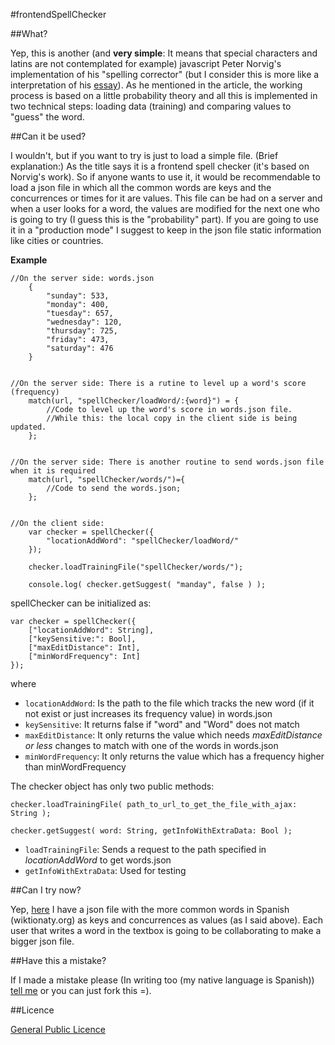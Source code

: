 #frontendSpellChecker

##What?

Yep, this is another (and **very simple**: It means that special characters and latins are not contemplated for example) javascript Peter Norvig's implementation of his "spelling corrector" (but I consider this is more like a interpretation of his [essay](http://norvig.com/spell-correct.html)). As he mentioned in the article, the working process is based on a little probability theory and all this is implemented in two technical steps: loading data (training) and comparing values to "guess" the word.

##Can it be used?

I wouldn't, but if you want to try is just to load a simple file. (Brief explanation:) As the title says it is a frontend spell checker (it's based on Norvig's work). So if anyone wants to use it, it would be recommendable to load a json file in which all the common words are keys and the concurrences or times for it are values. This file can be had on a server and when a user looks for a word, the values are modified for the next one who is going to try (I guess this is the "probability" part). If you are going to use it in a "production mode" I suggest to keep in the json file static information like cities or countries.

**Example**

	//On the server side: words.json
		{
			"sunday": 533,
			"monday": 400,
			"tuesday": 657,
			"wednesday": 120,
			"thursday": 725,
			"friday": 473,
			"saturday": 476
		}


	//On the server side: There is a rutine to level up a word's score (frequency)
		match(url, "spellChecker/loadWord/:{word}") = {
			//Code to level up the word's score in words.json file.
			//While this: the local copy in the client side is being updated.
		};


	//On the server side: There is another routine to send words.json file when it is required
		match(url, "spellChecker/words/")={
			//Code to send the words.json;
		};


	//On the client side: 
		var checker = spellChecker({
			"locationAddWord": "spellChecker/loadWord/"
		});

		checker.loadTrainingFile("spellChecker/words/");

		console.log( checker.getSuggest( "manday", false ) );

spellChecker can be initialized as:

	var checker = spellChecker({
		["locationAddWord": String],
		["keySensitive:": Bool],
		["maxEditDistance": Int],
		["minWordFrequency": Int]
	});

where

* `locationAddWord`: Is the path to the file which tracks the new word (if it not exist or just increases its frequency value) in words.json
* `keySensitive`: It returns false if "word" and "Word" does not match
* `maxEditDistance`: It only returns the value which needs *maxEditDistance or less* changes to match with one of the words in words.json
* `minWordFrequency`: It only returns the value which has a frequency higher than minWordFrequency 

The checker object has only two public methods:

	checker.loadTrainingFile( path_to_url_to_get_the_file_with_ajax: String );

	checker.getSuggest( word: String, getInfoWithExtraData: Bool );

* `loadTrainingFile`: Sends a request to the path specified in *locationAddWord* to get words.json
* `getInfoWithExtraData`: Used for testing

##Can I try now?

Yep, [here](http://yatusabee.com.ar/spellChecker) I have a json file with the more common words in Spanish (wiktionaty.org) as keys and concurrences as values (as I said above). Each user that writes a word in the textbox is going to be collaborating to make a bigger json file.

##Have this a mistake?

If I made a mistake please (In writing too (my native language is Spanish)) [tell me](http://yatusabee.com.ar) or you can just fork this =).

##Licence

[General Public Licence](http://www.gnu.org/copyleft/gpl.html)